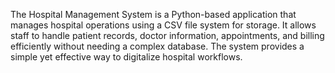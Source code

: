 The Hospital Management System is a Python-based application that manages hospital operations using a CSV file system for storage. It allows staff to handle patient records, doctor information, appointments, and billing efficiently without needing a complex database. The system provides a simple yet effective way to digitalize hospital workflows.
